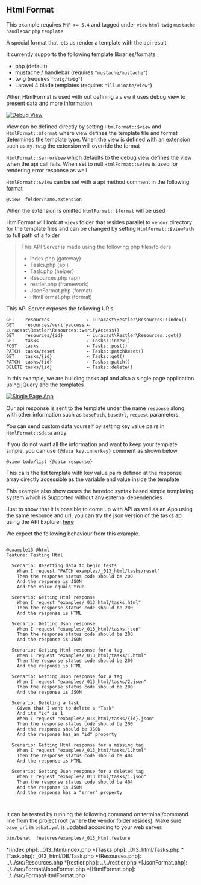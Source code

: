 ## Html Format 

 This example requires `PHP >= 5.4` and tagged under `view` `html` `twig` `mustache` `handlebar` `php` `template`


A special format that lets us render a template with the api result

It currently supports the following template libraries/formats

 - php (default)
 - mustache / handlebar (requires `"mustache/mustache"`)
 - twig (requires `"twig/twig"`)
 - Laravel 4 blade templates (requires `"illuminate/view"`)

When HtmlFormat is used with out defining a view it uses debug view to present
data and more information

[![Debug View](../resources/debug_view.jpg)](tasks/24)

View can be defined directly by setting `HtmlFormat::$view` and
`HtmlFormat::$format` where view defines the template file and format determines
the template type. When the view is defined with an extension such as `my.twig`
the extension will override the format

`HtmlFormat::$errorView` which defaults to the debug view defines the view when
the api call fails. When set to null `HtmlFormat::$view` is used for rendering
error response as well

`HtmlFormat::$view` can be set with a api method comment in the following format

    @view  folder/name.extension

When the extension is omitted `HtmlFormat::$format` will be used

HtmlFormat will look at `views` folder that resides parallel to `vendor` directory
for the template files and can be changed by setting `HtmlFormat::$viewPath` to
full path of a folder

> This API Server is made using the following php files/folders
> 
> * index.php      (gateway)
> * Tasks.php      (api)
> * Task.php      (helper)
> * Resources.php      (api)
> * restler.php      (framework)
> * JsonFormat.php      (format)
> * HtmlFormat.php      (format)

This API Server exposes the following URIs

    GET    resources              ⇠ Luracast\Restler\Resources::index()
    GET    resources/verifyaccess ⇠ Luracast\Restler\Resources::verifyAccess()
    GET    resources/{id}         ⇠ Luracast\Restler\Resources::get()
    GET    tasks                  ⇠ Tasks::index()
    POST   tasks                  ⇠ Tasks::post()
    PATCH  tasks/reset            ⇠ Tasks::patchReset()
    GET    tasks/{id}             ⇠ Tasks::get()
    PATCH  tasks/{id}             ⇠ Tasks::patch()
    DELETE tasks/{id}             ⇠ Tasks::delete()


In this example, we are building tasks api and also a single page application
using jQuery and the templates

[![Single Page App](../resources/html_view.png)](tasks)

Our api response is sent to the template under the name `response` along with other
information such as `basePath`, `baseUrl`, `request` parameters.

You can send custom data yourself by setting key value pairs in
`HtmlFormat::$data` array

If you do not want all the information and want to keep your template simple, you
can use `{@data key.innerkey}` comment as shown below

    @view todo/list {@data response}

This calls the list template with key value pairs defined at the response array
directly accessible as the variable and value inside the template

This example also show cases the heredoc syntax based simple templating system
which is Supported without any external dependencies

Just to show that it is possible to come up with API as well as an App using the
same resource and url, you can try the json version of the tasks api using the
API Explorer [here](explorer/index.html)




We expect the following behaviour from this example.

```gherkin

@example13 @html
Feature: Testing Html

  Scenario: Resetting data to begin tests
    When I request "PATCH examples/_013_html/tasks/reset"
    Then the response status code should be 200
    And the response is JSON
    And the value equals true

  Scenario: Getting Html response
    When I request "examples/_013_html/tasks.html"
    Then the response status code should be 200
    And the response is HTML

  Scenario: Getting Json response
    When I request "examples/_013_html/tasks.json"
    Then the response status code should be 200
    And the response is JSON

  Scenario: Getting Html response for a tag
    When I request "examples/_013_html/tasks/1.html"
    Then the response status code should be 200
    And the response is HTML

  Scenario: Getting Json response for a tag
    When I request "examples/_013_html/tasks/2.json"
    Then the response status code should be 200
    And the response is JSON

  Scenario: Deleting a task
    Given that I want to delete a "Task"
    And its "id" is 1
    When I request "examples/_013_html/tasks/{id}.json"
    Then the response status code should be 200
    And the response should be JSON
    And the response has an "id" property

  Scenario: Getting Html response for a missing tag
    When I request "examples/_013_html/tasks/1.html"
    Then the response status code should be 404
    And the response is HTML

  Scenario: Getting Json response for a deleted tag
    When I request "examples/_013_html/tasks/1.json"
    Then the response status code should be 404
    And the response is JSON
    And the response has a "error" property



```

It can be tested by running the following command on terminal/command line
from the project root (where the vendor folder resides). Make sure `base_url`
in `behat.yml` is updated according to your web server.

```bash
bin/behat  features/examples/_013_html.feature
```



*[index.php]: _013_html/index.php
*[Tasks.php]: _013_html/Tasks.php
*[Task.php]: _013_html/DB/Task.php
*[Resources.php]: ../../src/Resources.php
*[restler.php]: ../../restler.php
*[JsonFormat.php]: ../../src/Format/JsonFormat.php
*[HtmlFormat.php]: ../../src/Format/HtmlFormat.php

